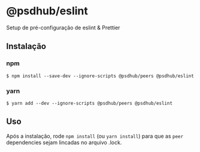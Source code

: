 # @psdhub/eslint

Setup de pré-configuração de eslint & Prettier

## Instalação

### npm

```
$ npm install --save-dev --ignore-scripts @psdhub/peers @psdhub/eslint
```

### yarn

```
$ yarn add --dev --ignore-scripts @psdhub/peers @psdhub/eslint
```

## Uso

Após a instalação, rode `npm install` (ou `yarn install`) para que as `peer` dependencies sejam lincadas no arquivo .lock.
